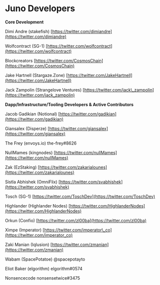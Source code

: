 # Juno Developers

**Core Development**

Dimi Andre \(stakefish\) [https://twitter.com/dimiandre](https://twitter.com/dimiandre)

Wolfcontract \(SG-1\) [https://twitter.com/wolfcontract](https://twitter.com/wolfcontract)

Blockcreators [https://twitter.com/CosmosChain](https://twitter.com/CosmosChain)

Jake Hartnell \(Stargaze.Zone\) [https://twitter.com/JakeHartnell](https://twitter.com/JakeHartnell)

Jack Zampolin \(Strangelove Ventures\) [https://twitter.com/jack\_zampolin](https://twitter.com/jack_zampolin)



**Dapp/Infrastructure/Tooling Developers & Active Contributors**

Jacob Gadikian \(Notional\) [https://twitter.com/gadikian](https://twitter.com/gadikian)

Giansalex \(Disperze\) [https://twitter.com/giansalex](https://twitter.com/giansalex)

The Frey \(envoys.io\) the-frey\#8626

NullMames \(kingnodes\) [https://twitter.com/nullMames](https://twitter.com/nullMames)

Zak \(EzStaking\) [https://twitter.com/zakarialounes](https://twitter.com/zakarialounes)

Sistla Abhishek \(OmniFlix\) [https://twitter.com/svabhishek](https://twitter.com/svabhishek)

Tosch \(SG-1\) [https://twitter.com/ToschDev](https://twitter.com/ToschDev)

Highlander \(Highlander Nodes\) [https://twitter.com/HighlanderNodes](https://twitter.com/HighlanderNodes)

Orkun \(Confio\) [https://twitter.com/zl00ba](https://twitter.com/zl00ba)

Ximpe \(Imperator\) [https://twitter.com/imperator\_co](https://twitter.com/imperator_co)

Zaki Manian \(Iqlusion\) [https://twitter.com/zmanian](https://twitter.com/zmanian)

Wabam \(SpacePotatoe\) @spacepotayto

Eliot Baker \(elgorithm\) elgorithm\#0574

Nonsencecode nonsensetwice\#3475













